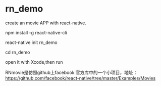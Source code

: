 # rn_demo
create an movie APP with react-native.

npm install -g react-native-cli

react-native init rn_demo

cd rn_demo

open it with Xcode,then run

RNmovie是仿照github上facebook 官方库中的一个小项目，地址：https://github.com/facebook/react-native/tree/master/Examples/Movies







